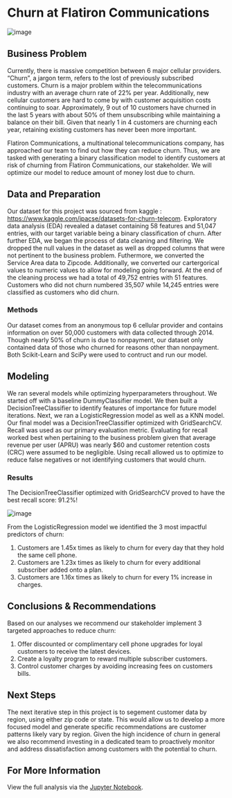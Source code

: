 # Churn at Flatiron Communications

![image](https://user-images.githubusercontent.com/96458808/157768617-494374d0-7b78-40cf-ac06-bb6bef64a0ff.png)

## Business Problem
Currently, there is massive competition between 6 major cellular providers. “Churn”, a jargon term, refers to the lost of previously subscribed customers. Churn is a major problem within the telecommunications industry with an average churn rate of 22% per year. Additionally, new cellular customers are hard to come by with customer acquisition costs continuing to soar. Approximately, 9 out of 10 customers have churned in the last 5 years with about 50% of them unsubscribing while maintaining a balance on their bill. Given that nearly 1 in 4 customers are churning each year, retaining  existing customers has never been more important.

Flatiron Communications, a multinational telecommunications company, has approached our team to find out how they can reduce churn. Thus, we are tasked with generating a binary classification model to identify customers at risk of churning from Flatiron Communications, our stakeholder. We will optimize our model to reduce amount of money lost due to churn.

## Data and Preparation
Our dataset for this project was sourced from kaggle : https://www.kaggle.com/jpacse/datasets-for-churn-telecom. Exploratory data analysis (EDA) revealed a dataset containing 58 features and 51,047 entries, with our target variable being a binary classification of churn. After further EDA, we began the process of data cleaning and filtering. We dropped the null values in the dataset as well as dropped columns that were not pertinent to the business problem. Futhermore, we converted the Service Area data to Zipcode. Additionally, we converted our cartergorical values to numeric values to allow for modeling going forward. At the end of the cleaning process we had a total of 49,752 entries with 51 features. Customers who did not churn numbered 35,507 while 14,245 entries were classified as customers who did churn. 

### Methods
Our dataset comes from an anonymous top 6 cellular provider and contains information on over 50,000 customers with data collected through 2014. Though nearly 50% of churn is due to nonpayment, our dataset only contained data of those who churned for reasons other than nonpayment. Both Scikit-Learn and SciPy were used to contruct and run our model. 

## Modeling
We ran several models while optimizing hyperparameters throughout. We started off with a baseline DummyClassifier model.  We then built a DecisionTreeClassifier to identify features of importance for future model iterations. Next, we ran a LogisticRegression model as well as a KNN model. Our final model was a DecisionTreeClassifier optimized with GridSearchCV. Recall was used as our primary evaluation metric. Evaluating for recall worked best when pertaining to the business problem given that average revenue per user (APRU) was nearly $60 and customer retention costs (CRC) were assumed to be negligible. Using recall allowed us to optimize to reduce false negatives or not identifying customers that would churn. 

### Results
The DecisionTreeClassifier optimized with GridSearchCV proved to have the best recall score: 91.2%!

![image](https://i.imgur.com/57gFNhT.png)

From the LogisticRegression model we identified the 3 most impactful predictors of churn:

  1. Customers are 1.45x times as likely to churn for every day that they hold the same cell phone.
  2. Customers are 1.23x times as likely to churn for every additional subscriber added onto a plan.
  3. Customers are 1.16x times as likely to churn for every 1% increase in charges.

## Conclusions & Recommendations

Based on our analyses we recommend our stakeholder implement 3 targeted approaches to reduce churn:

  1. Offer discounted or complimentary cell phone upgrades for loyal customers to receive the latest devices. 
  2. Create  a loyalty program to reward multiple subscriber customers.
  3. Control customer charges by avoiding increasing fees on customers bills. 

## Next Steps
The next iterative step in this project is to segement customer data by region, using either zip code or state. This would allow us to develop a more focused model and generate specific recommendations are customer patterns likely vary by region. Given the high incidence of churn in general we also recommend investing in a dedicated team to proactively monitor and address dissatisfaction among customers with the potential to churn.

## For More Information
View the full analysis via the [Jupyter Notebook](https://github.com/chris161011/P3_Project/blob/main/Main%20Notebook.ipynb).

